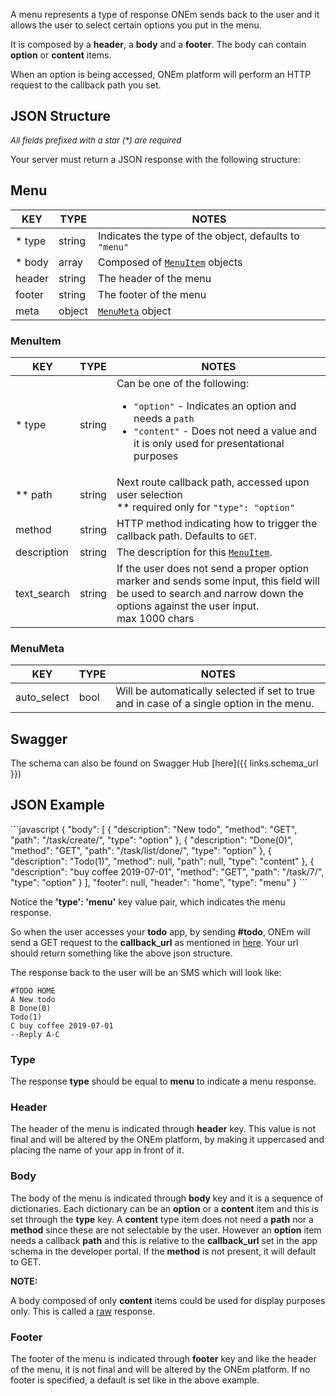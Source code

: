 A menu represents a type of response ONEm sends back to the user and it allows the user to select certain options you put in the menu.

It is composed by a **header**, a **body** and a **footer**. The body can contain **option** or **content** items.

When an option is being accessed, ONEm platform will perform an HTTP request to the callback path you set.

## JSON Structure

<span style="font-size:13px;">_All fields prefixed with a star (*) are required_</span>

Your server must return a JSON response with the following structure:


## Menu

|  KEY     |  TYPE  | NOTES |
|----------|--------|--------------------------------------------------------|
| * type   | string | Indicates the type of the object, defaults to `"menu"` |
| * body   | array  | Composed of [`MenuItem`](#menuitem) objects |
| header   | string | The header of the menu |
| footer   | string | The footer of the menu |
| meta     | object | [`MenuMeta`](#menumeta) object |


### MenuItem

|  KEY     |  TYPE  | NOTES |
|----------|--------|------------------------------------------------------|
| * type | string | Can be one of the following: <ul> <li> `"option"`  - Indicates an option and needs a `path` </li> <li> `"content"`  - Does not need a value and it is only used for presentational purposes </li> </ul> |
| ** path | string | Next route callback path, accessed upon user selection <br> ** required only for `"type": "option"` |
| method   | string | HTTP method indicating how to trigger the callback path. Defaults to `GET`. |
| description | string | The description for this [`MenuItem`](#menuitem). |
| text_search | string | If the user does not send a proper option marker and sends some input, this field will be used to search and narrow down the options against the user input. <br> max 1000 chars |


### MenuMeta

| KEY | TYPE | NOTES |
|-----|------|-------|
| auto_select  | bool | Will be automatically selected if set to true and in case of a single option in the menu. |

## Swagger

The schema can also be found on Swagger Hub [here]({{ links.schema_url }})

## JSON Example

<div style="max-height:300px;overflow:auto;">
```javascript
{
    "body": [
        {
            "description": "New todo",
            "method": "GET",
            "path": "/task/create/",
            "type": "option"
        },
        {
            "description": "Done(0)",
            "method": "GET",
            "path": "/task/list/done/",
            "type": "option"
        },
        {
            "description": "Todo(1)",
            "method": null,
            "path": null,
            "type": "content"
        },
        {
            "description": "buy coffee 2019-07-01",
            "method": "GET",
            "path": "/task/7/",
            "type": "option"
        }
    ],
    "footer": null,
    "header": "home",
    "type": "menu"
}
```
</div>


Notice the **'type': 'menu'** key value pair, which indicates the menu response.

So when the user accesses your **todo** app, by sending **#todo**, ONEm will send a GET request to the **callback_url** as mentioned in [here](/bird-eye/). Your url should return something like the above json structure.

The response back to the user will be an SMS which will look like:

```
#TODO HOME
A New todo
B Done(0)
Todo(1)
C buy coffee 2019-07-01
--Reply A-C
```


### Type
The response **type** should be equal to **menu** to indicate a menu response.


### Header
The header of the menu is indicated through **header** key. This value is not final and will be altered by the ONEm platform, by making it uppercased and placing the name of your app in front of it.


### Body
The body of the menu is indicated through **body** key and it is a sequence of dictionaries. Each dictionary can be an **option** or a **content** item and this is set through the **type** key. A **content** type item does not need a **path** nor a **method** since these are not selectable by the user. However an **option** item needs a callback **path** and this is relative to the **callback_url** set in the app schema in the developer portal. If the **method** is not present, it will default to GET.


**NOTE:**

A body composed of only **content** items could be used for display purposes only. This is called a [raw](/building/raw/) response.

### Footer
The footer of the menu is indicated through **footer** key and like the header of the menu, it is not final and will be altered by the ONEm platform. If no footer is specified, a default is set like in the above example.
